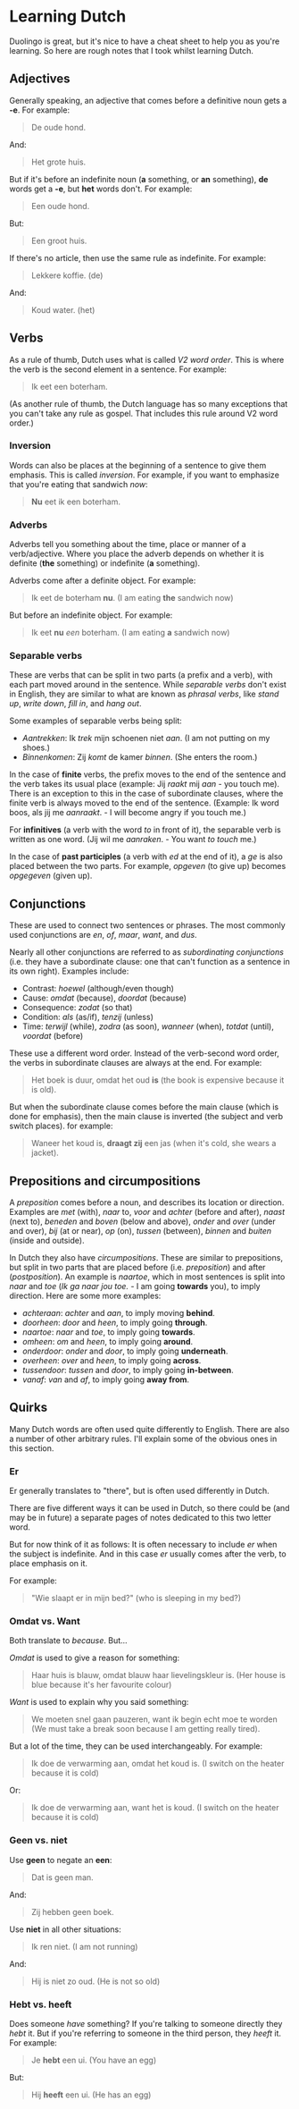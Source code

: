 # Learning Dutch

Duolingo is great, but it's nice to have a cheat sheet to help you as you're learning. So here are rough notes that I took whilst learning Dutch.

## Adjectives

Generally speaking, an adjective that comes before a definitive noun gets a **-e**. For example:

> De oude hond.

And:

> Het grote huis.

But if it's before an indefinite noun (**a** something, or **an** something), **de** words get a **-e**, but **het** words don't. For example:

> Een oude hond.

But:

> Een groot huis.

If there's no article, then use the same rule as indefinite. For example:

> Lekkere koffie. (de)

And:

> Koud water. (het)

## Verbs

As a rule of thumb, Dutch uses what is called *V2 word order*. This is where the verb is the second element in a sentence. For example:

> Ik eet een boterham.

(As another rule of thumb, the Dutch language has so many exceptions that you can't take any rule as gospel. That includes this rule around V2 word order.)

### Inversion
Words can also be places at the beginning of a sentence to give them emphasis. This is called *inversion*. For example, if you want to emphasize that you're eating that sandwich *now*:

> **Nu** eet ik een boterham.

### Adverbs

Adverbs tell you something about the time, place or manner of a verb/adjective. Where you place the adverb depends on whether it is definite (**the** something) or indefinite (**a** something).

Adverbs come after a definite object. For example:

> Ik eet de boterham **nu**. (I am eating **the** sandwich now)

But before an indefinite object. For example:

> Ik eet **nu** *een* boterham. (I am eating **a** sandwich now)

### Separable verbs

These are verbs that can be split in two parts (a prefix and a verb), with each part moved around in the sentence. While *separable verbs* don't exist in English, they are similar to what are known as *phrasal verbs*, like *stand up*, *write down*, *fill in*, and *hang out*.

Some examples of separable verbs being split:
- *Aantrekken*: Ik *trek* mijn schoenen niet *aan*. (I am not putting on my shoes.)
- *Binnenkomen*: Zij *komt* de kamer *binnen*. (She enters the room.)

In the case of **finite** verbs, the prefix moves to the end of the sentence and the verb takes its usual place (example: Jij *raakt* mij *aan* - you touch me). There is an exception to this in the case of subordinate clauses, where the finite verb is always moved to the end of the sentence. (Example: Ik word boos, als jij me *aanraakt*. - I will become angry if you touch me.)

For **infinitives** (a verb with the word *to* in front of it), the separable verb is written as one word. (Jij wil me *aanraken*. - You want *to touch* me.)

In the case of **past participles** (a verb with *ed* at the end of it), a *ge* is also placed between the two parts. For example, *opgeven* (to give up) becomes *opgegeven* (given up).

## Conjunctions

These are used to connect two sentences or phrases. The most commonly used conjunctions are *en*, *of*, *maar*, *want*, and *dus*.

Nearly all other conjunctions are referred to as *subordinating conjunctions* (i.e. they have a subordinate clause: one that can't function as a sentence in its own right). Examples include:

- Contrast: *hoewel* (although/even though)
- Cause: *omdat* (because), *doordat* (because)
- Consequence: *zodat* (so that)
- Condition: *als* (as/if), *tenzij* (unless)
- Time: *terwijl* (while), *zodra* (as soon), *wanneer* (when), *totdat* (until), *voordat* (before)

These use a different word order. Instead of the verb-second word order, the verbs in subordinate clauses are always at the end. For example:

> Het boek is duur, omdat het oud **is** (the book is expensive because it is old).

But when the subordinate clause comes before the main clause (which is done for emphasis), then the main clause is inverted (the subject and verb switch places). for example:

> Waneer het koud is, **draagt zij** een jas (when it's cold, she wears a jacket).

## Prepositions and circumpositions

A *preposition* comes before a noun, and describes its location or direction. Examples are *met* (with), *naar* to, *voor* and *achter* (before and after), *naast* (next to), *beneden* and *boven* (below and above), *onder* and *over* (under and over), *bij* (at or near), *op* (on), *tussen* (between), *binnen* and *buiten* (inside and outside).

In Dutch they also have *circumpositions*. These are similar to prepositions, but split in two parts that are placed before (i.e. *preposition*) and after (*postposition*). An example is *naartoe*, which in most sentences is split into *naar* and *toe* (*Ik ga naar jou toe.* - I am going **towards** you), to imply direction. Here are some more examples:
- *achteraan*: *achter* and *aan*, to imply moving **behind**.
- *doorheen*: *door* and *heen*, to imply going **through**.
- *naartoe*: *naar* and *toe*, to imply going **towards**.
- *omheen*: *om* and *heen*, to imply going **around**.
- *onderdoor*: *onder* and *door*, to imply going **underneath**.
- *overheen*: *over* and *heen*, to imply going **across**.
- *tussendoor*: *tussen* and *door*, to imply going **in-between**.
- *vanaf*: *van* and *af*, to imply going **away from**.

## Quirks

Many Dutch words are often used quite differently to English. There are also a number of other arbitrary rules. I'll explain some of the obvious ones in this section.

### Er

Er generally translates to "there", but is often used differently in Dutch.

There are five different ways it can be used in Dutch, so there could be (and may be in future) a separate pages of notes dedicated to this two letter word.

But for now think of it as follows: It is often necessary to include *er* when the subject is indefinite. And in this case *er* usually comes after the verb, to place emphasis on it.

For example:

> "Wie slaapt er in mijn bed?" (who is sleeping in my bed?)

### Omdat vs. Want

Both translate to *because*. But...

*Omdat* is used to give a reason for something:

> Haar huis is blauw, omdat blauw haar lievelingskleur is. (Her house is blue because it's her favourite colour)

*Want* is used to explain why you said something:

> We moeten snel gaan pauzeren, want ik begin echt moe te worden (We must take a break soon because I am getting really tired).

But a lot of the time, they can be used interchangeably. For example:

> Ik doe de verwarming aan, omdat het koud is. (I switch on the heater because it is cold)

Or:

> Ik doe de verwarming aan, want het is koud. (I switch on the heater because it is cold)

### Geen vs. niet

Use **geen** to negate an **een**:

> Dat is geen man.

And:

> Zij hebben geen boek.

Use **niet** in all other situations:

> Ik ren niet. (I am not running)

And:

> Hij is niet zo oud. (He is not so old)

### Hebt vs. heeft

Does someone *have* something? If you're talking to someone directly they *hebt* it. But if you're referring to someone in the third person, they *heeft* it. For example:

> Je **hebt** een ui. (You have an egg)

But:

> Hij **heeft** een ui. (He has an egg)
